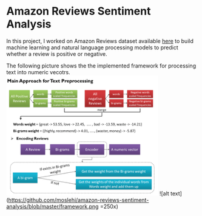 # Amazon Reviews Sentiment Analysis
In this project, I worked on Amazon Reviews dataset available [here](https://www.kaggle.com/bittlingmayer/amazonreviews) to build machine learning and natural language processing models to predict whether a review is positive or negative. 

The following picture shows the the implemented framework for processing text into numeric vecotrs. 
<img src="https://github.com/moslehi/amazon-reviews-sentiment-analysis/blob/master/framework.png" width="400"/>
![alt text](https://github.com/moslehi/amazon-reviews-sentiment-analysis/blob/master/framework.png
 =250x)


